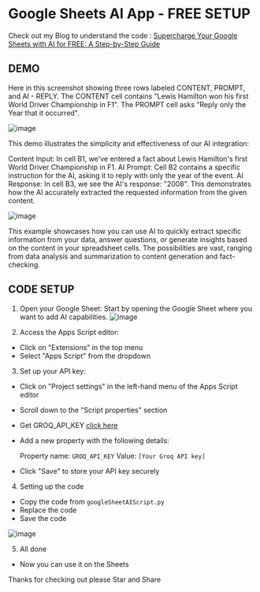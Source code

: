 # Google Sheets AI App - FREE SETUP

Check out my Blog to understand the code : [Supercharge Your Google Sheets with AI for FREE: A Step-by-Step Guide](https://genxclub.hashnode.dev/supercharge-your-google-sheets-with-ai-for-free-a-step-by-step-guide)

## DEMO

Here in this screenshot showing three rows labeled CONTENT, PROMPT, and AI - REPLY. The CONTENT cell contains "Lewis Hamilton won his first World Driver Championship in F1". The PROMPT cell asks "Reply only the Year that it occurred". 

![image](https://github.com/user-attachments/assets/4a68eac9-44cb-48ac-a6ba-5de667c3e2fb)

This demo illustrates the simplicity and effectiveness of our AI integration:

Content Input: In cell B1, we've entered a fact about Lewis Hamilton's first World Driver Championship in F1.
AI Prompt: Cell B2 contains a specific instruction for the AI, asking it to reply with only the year of the event.
AI Response: In cell B3, we see the AI's response: "2008". This demonstrates how the AI accurately extracted the requested information from the given content.

![image](https://github.com/user-attachments/assets/66d9a247-ca85-45ab-bd0f-e103d91b9744)

This example showcases how you can use AI to quickly extract specific information from your data, answer questions, or generate insights based on the content in your spreadsheet cells. The possibilities are vast, ranging from data analysis and summarization to content generation and fact-checking.

## CODE SETUP

1. Open your Google Sheet: Start by opening the Google Sheet where you want to add AI capabilities.
 ![image](https://github.com/user-attachments/assets/16a0115a-fd11-45fd-984c-d486f8408992)

3. Access the Apps Script editor:
- Click on "Extensions" in the top menu
- Select "Apps Script" from the dropdown

3. Set up your API key:
- Click on "Project settings" in the left-hand menu of the Apps Script editor
- Scroll down to the "Script properties" section
- Get GROQ_API_KEY [click here](https://genxclub.hashnode.dev/how-to-obtain-your-groq-api-key-a-step-by-step-guide)
- Add a new property with the following details:

  Property name: `GROQ_API_KEY`
  Value: `[Your Groq API key]`

- Click "Save" to store your API key securely

4. Setting up the code 
- Copy the code from `googleSheetAIScript.py`
- Replace the code 
- Save the code

![image](https://github.com/user-attachments/assets/42f8a6fd-db3f-4e34-880f-caaee5e46b95)


5. All done
- Now you can use it on the Sheets 
 

Thanks for checking out please Star and Share 
